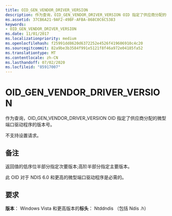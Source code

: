 ```yaml
---
title: OID_GEN_VENDOR_DRIVER_VERSION
description: 作为查询，OID_GEN_VENDOR_DRIVER_VERSION OID 指定了供应商分配的微型端口驱动程序的版本号。
ms.assetid: 37CB6A21-9AF2-49BF-AFBA-868C0C6C5383
keywords:
- OID_GEN_VENDOR_DRIVER_VERSION
ms.date: 11/01/2017
ms.localizationpriority: medium
ms.openlocfilehash: f25991dd8620d6372252e4526f419606910c4c20
ms.sourcegitcommit: 82a9be3b3584f991e5121f8f46a972e04185fa52
ms.translationtype: MT
ms.contentlocale: zh-CN
ms.lasthandoff: 07/02/2020
ms.locfileid: "85917007"
---
```

# <a name="oid_gen_vendor_driver_version"></a>OID_GEN_VENDOR_DRIVER_VERSION

作为查询，OID_GEN_VENDOR_DRIVER_VERSION OID 指定了供应商分配的微型端口驱动程序的版本号。

不支持设置请求。

## <a name="remarks"></a>备注

返回值的低序位半部分指定次要版本;高阶半部分指定主要版本。

此 OID 对于 NDIS 6.0 和更高的微型端口驱动程序是必需的。

## <a name="requirements"></a>要求

**版本**： Windows Vista 和更高版本的**标头**： Ntddndis （包括 Ndis .h）

